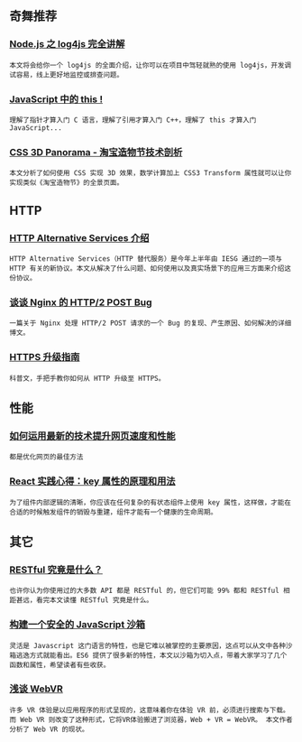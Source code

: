 
## 奇舞推荐

### [Node.js 之 log4js 完全讲解](http://qianduan.guru/2016/08/21/nodejs-lesson-1-log4js/)

    本文将会给你一个 log4js 的全面介绍，让你可以在项目中驾轻就熟的使用 log4js，开发调试容易，线上更好地监控或排查问题。

### [JavaScript 中的 this !](http://qiutc.me/post/this-this-this-in-javascript.html)

    理解了指针才算入门 C 语言，理解了引用才算入门 C++，理解了 this 才算入门 JavaScript...

### [CSS 3D Panorama - 淘宝造物节技术剖析](https://aotu.io/notes/2016/08/24/2016-8-24-css-3d-panorama/)

    本文分析了如何使用 CSS 实现 3D 效果，数学计算加上 CSS3 Transform 属性就可以让你实现类似《淘宝造物节》的全景页面。

## HTTP

### [HTTP Alternative Services 介绍](https://imququ.com/post/http-alt-svc.html)

    HTTP Alternative Services（HTTP 替代服务）是今年上半年由 IESG 通过的一项与 HTTP 有关的新协议。本文从解决了什么问题、如何使用以及真实场景下的应用三方面来介绍这份协议。

### [谈谈 Nginx 的 HTTP/2 POST Bug](https://imququ.com/post/nginx-http2-post-bug.html)

    一篇关于 Nginx 处理 HTTP/2 POST 请求的一个 Bug 的复现、产生原因、如何解决的详细博文。

### [HTTPS 升级指南](http://www.ruanyifeng.com/blog/2016/08/migrate-from-http-to-https.html)

    科普文，手把手教你如何从 HTTP 升级至 HTTPS。

## 性能

### [如何运用最新的技术提升网页速度和性能](http://www.zcfy.cc/article/1030)

    都是优化网页的最佳方法

### [React 实践心得：key 属性的原理和用法](http://taobaofed.org/blog/2016/08/24/react-key/)

    为了组件内部逻辑的清晰，你应该在任何复杂的有状态组件上使用 key 属性，这样做，才能在合适的时候触发组件的销毁与重建，组件才能有一个健康的生命周期。

## 其它

### [RESTful 究竟是什么？](http://www.zcfy.cc/article/1063)

    也许你认为你使用过的大多数 API 都是 RESTful 的，但它们可能 99% 都和 RESTful 相距甚远，看完本文读懂 RESTful 究竟是什么。

### [构建一个安全的 JavaScript 沙箱](http://www.barretlee.com/blog/2016/08/23/javascript-sandbox/)

    灵活是 Javascript 这门语言的特性，也是它难以被掌控的主要原因，这点可以从文中各种沙箱逃逸方式就能看出。ES6 提供了很多新的特性，本文以沙箱为切入点，带着大家学习了几个函数和属性，希望读者有些收获。

### [浅谈 WebVR](https://aotu.io/notes/2016/08/24/2016-8-24-webvr/)

    许多 VR 体验是以应用程序的形式呈现的，这意味着你在体验 VR 前，必须进行搜索与下载。而 Web VR 则改变了这种形式，它将VR体验搬进了浏览器，Web + VR = WebVR。 本文作者分析了 Web VR 的现状。

